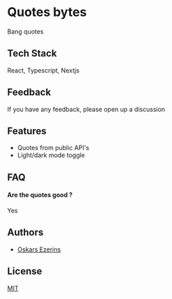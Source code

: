 <!-- TODO: -->
<!-- ![Logo](https://dev-to-uploads.s3.amazonaws.com/uploads/articles/th5xamgrr6se0x5ro4g6.png) -->

# Quotes bytes

<!-- TODO: as link -->
Bang quotes

## Tech Stack

React, Typescript, Nextjs

<!-- TODO: -->
<!-- ## Screenshots

![App Screenshot](https://via.placeholder.com/468x300?text=App+Screenshot+Here) -->

## Feedback

If you have any feedback, please open up a discussion

## Features

- Quotes from public API's
- Light/dark mode toggle

## FAQ

#### Are the quotes good ?

Yes

## Authors

- [Oskars Ezerins](https://github.com/OskarsEzerins)

<!-- TODO: -->
<!-- ## Lessons Learned

What did you learn while building this project? What challenges did you face and how did you overcome them? -->

## License

[MIT](https://choosealicense.com/licenses/mit/)
